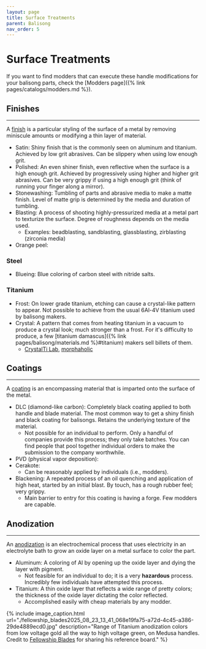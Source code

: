 ```yaml
---
layout: page
title: Surface Treatments
parent: Balisong
nav_order: 5
---
```


# Surface Treatments

If you want to find modders that can execute these handle modifications for your balisong parts, check the [Modders page]({% link pages/catalogs/modders.md %}).

## Finishes
---
A <ins>finish</ins> is a particular styling of the surface of a metal by removing miniscule amounts or modifying a thin layer of material.

- Satin: Shiny finish that is the commonly seen on aluminum and titanium. Achieved by low grit abrasives. Can be slippery when using low enough grit.
- Polished: An even shiner finish, even reflective when the surface is a high enough grit. Achieved by progressively using higher and higher grit abrasives. Can be very grippy if using a high enough grit (think of running your finger along a mirror).
- Stonewashing: Tumbling of parts and abrasive media to make a matte finish. Level of matte grip is determined by the media and duration of tumbling.
- Blasting: A process of shooting highly-pressurized media at a metal part to texturize the surface. Degree of roughness depends on the media used. 
    - Examples: beadblasting, sandblasting, glassblasting, zirblasting (zirconia media)
- Orange peel: 

### Steel
- Blueing: Blue coloring of carbon steel with nitride salts.

### Titanium
- Frost: On lower grade titanium, etching can cause a crystal-like pattern to appear. Not possible to achieve from the usual 6Al-4V titanium used by balisong makers.
- Crystal: A pattern that comes from heating titanium in a vacuum to produce a crystal look; much stronger than a frost. For it's difficulty to produce, a few [titanium damascus]({% link pages/balisong/materials.md %}#titanium) makers sell billets of them.
    - [CrystalTi Lab](https://www.instagram.com/tikron.by_michael/), [morphaholic](https://www.instagram.com/morphaholic/)

## Coatings
---
A <ins>coating</ins> is an encompassing material that is imparted onto the surface of the metal.

- DLC (diamond-like carbon): Completely black coating applied to both handle and blade material. The most common way to get a shiny finish and black coating for balisongs. Retains the underlying texture of the material.
    - Not possible for an individual to perform. Only a handful of companies provide this process; they only take batches. You can find people that pool together individual orders to make the submission to the company worthwhile.
- PVD (physical vapor deposition):
- Cerakote:
    - Can be reasonably applied by individuals (i.e., modders).
- Blackening: A repeated process of an oil quenching and application of high heat, started by an initial blast. By touch, has a rough rubber feel; very grippy.
    - Main barrier to entry for this coating is having a forge. Few modders are capable.

## Anodization
---
An <ins>anodization</ins> is an electrochemical process that uses electricity in an electrolyte bath to grow an oxide layer on a metal surface to color the part.

- Aluminum: A coloring of Al by opening up the oxide layer and dying the layer with pigment.
    - Not feasible for an individual to do; it is a very **hazardous** process. Incredibly few individuals have attempted this process. 
- Titanium: A thin oxide layer that reflects a wide range of pretty colors; the thickness of the oxide layer dictating the color reflected.
    - Accomplished easily with cheap materials by any modder.

{% include image_caption.html url="./fellowship_blades2025_08_23_13_41_068e19fa75-a72d-4c45-a386-29de4889ecd0.jpg" description="Range of Titanium anodization colors from low voltage gold all the way to high voltage green, on Medusa handles. Credit to [Fellowship Blades](https://www.instagram.com/p/CWWUta-vNl8/) for sharing his reference board." %}


    